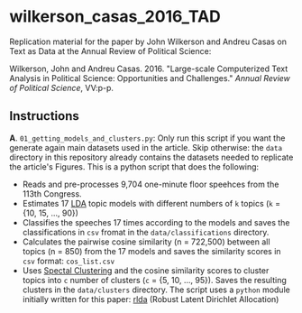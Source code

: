 # wilkerson_casas_2016_TAD
Replication material for the paper by John Wilkerson and Andreu Casas on Text as Data at the Annual Review of Political Science:

Wilkerson, John and Andreu Casas. 2016. "Large-scale Computerized Text Analysis in Political Science: Opportunities and Challenges." *Annual Review of Political Science*, VV:p-p.

## Instructions

**A**. `01_getting_models_and_clusters.py`: Only run this script if you want the generate again main datasets used in the article. Skip otherwise: the `data` directory in this repository already contains the datasets needed to replicate the article's Figures. This is a python script that does the following:
  - Reads and pre-processes 9,704 one-minute floor speehces from the 113th Congress.
  - Estimates 17 [LDA](https://pypi.python.org/pypi/lda) topic models with different numbers of `k` topics (`k` = {10, 15, ..., 90}) 
  - Classifies the speeches 17 times according to the models and saves the classifications in `csv` fromat in the `data/classifications` directory.
  - Calculates the pairwise cosine similarity (n = 722,500) between all topics (n = 850) from the 17 models and saves the similarity scores in `csv` format: `cos_list.csv`
  - Uses [Spectal Clustering](http://scikit-learn.org/stable/modules/clustering.html#spectral-clustering) and the cosine similarity scores to cluster topics into `c` number of clusters (`c` = {5, 10, ..., 95}). Saves the resulting clusters in the `data/clusters` directory.
  The script uses a `python` module initially written for this paper: [rlda](https://github.com/CasAndreu/rlda) (Robust Latent Dirichlet Allocation)
